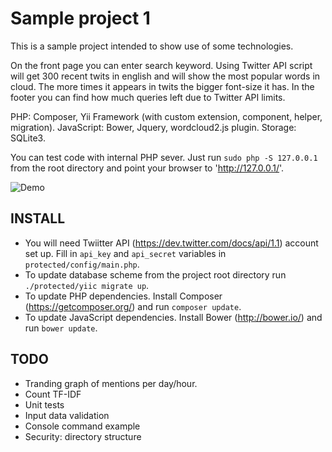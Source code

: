Sample project 1
======================

This is a sample project intended to show use of some technologies.

On the front page you can enter search keyword. Using Twitter API script will get 300 
recent twits in english and will show the most popular words in cloud. The more times it appears 
in twits the bigger font-size it has. 
In the footer you can find how much queries left due to Twitter API limits.

PHP: Composer, Yii Framework (with custom extension, component, helper, migration).
JavaScript: Bower, Jquery, wordcloud2.js plugin.
Storage: SQLite3.

You can test code with internal PHP sever. Just run `sudo php -S 127.0.0.1` from the root directory and point your browser to 'http://127.0.0.1/'.

![Demo](https://raw.githubusercontent.com/yegortokmakov/sample1/master/dr1.png "Demo screenshot for keyword 'Ukraine'")


INSTALL
------------

+ You will need Twiitter API (https://dev.twitter.com/docs/api/1.1) account set up. Fill in `api_key` and `api_secret` variables in `protected/config/main.php`.
+ To update database scheme from the project root directory run `./protected/yiic migrate up`.
+ To update PHP dependencies. Install Composer (https://getcomposer.org/) and run `composer update`.
+ To update JavaScript dependencies. Install Bower (http://bower.io/) and run `bower update`.


TODO
------------

+ Tranding graph of mentions per day/hour.
+ Count TF-IDF
+ Unit tests
+ Input data validation
+ Console command example
+ Security: directory structure
